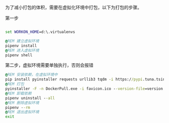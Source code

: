 为了减小打包的体积，需要在虚拟化环境中打包，以下为打包的步骤。

第一步

``` bat

set WORKON_HOME=d:\.virtualenvs

@REM 建立虚拟环境
pipenv install
@REM 进入虚拟环境
pipenv shell

```

第二步，虚拟环境需要单独执行，否则会报错

``` bat
@REM 安装依赖，在虚拟环境中
pip install pyinstaller requests urllib3 tqdm -i https://pypi.tuna.tsinghua.edu.cn/simple/
@REM 打包
pyinstaller -F -n DockerPull.exe -i favicon.ico --version-file=version.txt docker_image_puller.py
@REM 卸载依赖
pipenv uninstall --all
@REM 删除虚拟环境
pipenv --rm 
@REM 退出虚拟环境
exit

```
